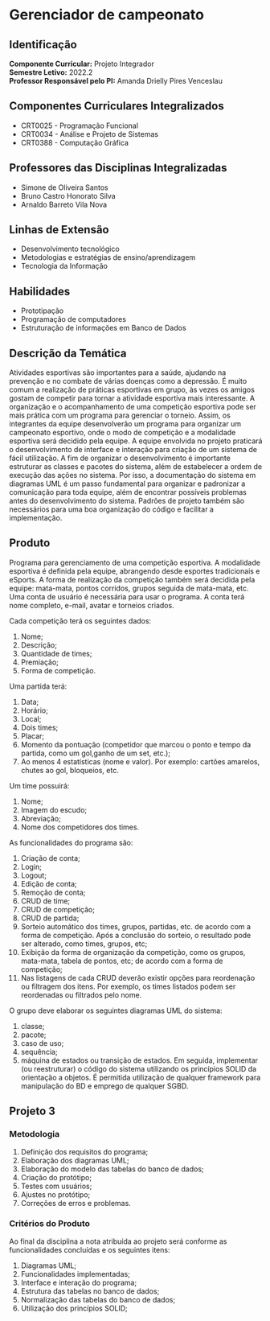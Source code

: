 # Gerenciador de campeonato

## Identificação
**Componente Curricular:** Projeto Integrador <br/>
**Semestre Letivo:** 2022.2 <br/>
**Professor Responsável pelo PI:** Amanda Drielly Pires Venceslau

## Componentes Curriculares Integralizados
- CRT0025 - Programação Funcional
- CRT0034 - Análise e Projeto de Sistemas
- CRT0388 - Computação Gráfica

## Professores das Disciplinas Integralizadas
- Simone de Oliveira Santos
- Bruno Castro Honorato Silva
- Arnaldo Barreto Vila Nova

## Linhas de Extensão
- Desenvolvimento tecnológico
- Metodologias e estratégias de ensino/aprendizagem
- Tecnologia da Informação

## Habilidades
- Prototipação
- Programação de computadores
- Estruturação de informações em Banco de Dados

## Descrição da Temática
Atividades esportivas são importantes para a saúde, ajudando na prevenção e no combate de várias
doenças como a depressão. É muito comum a realização de práticas esportivas em grupo, às vezes
os amigos gostam de competir para tornar a atividade esportiva mais interessante. A organização
e o acompanhamento de uma competição esportiva pode ser mais prática com um programa para
gerenciar o torneio. Assim, os integrantes da equipe desenvolverão um programa para organizar um
campeonato esportivo, onde o modo de competição e a modalidade esportiva será decidido pela equipe.
A equipe envolvida no projeto praticará o desenvolvimento de interface e interação para criação de um
sistema de fácil utilização. A fim de organizar o desenvolvimento é importante estruturar as classes
e pacotes do sistema, além de estabelecer a ordem de execução das ações no sistema. Por isso, a
documentação do sistema em diagramas UML é um passo fundamental para organizar e padronizar a
comunicação para toda equipe, além de encontrar possíveis problemas antes do desenvolvimento do
sistema. Padrões de projeto também são necessários para uma boa organização do código e facilitar
a implementação.

## Produto
Programa para gerenciamento de uma competição esportiva. A modalidade esportiva é definida pela
equipe, abrangendo desde esportes tradicionais e eSports. A forma de realização da competição
também será decidida pela equipe: mata-mata, pontos corridos, grupos seguida de mata-mata, etc.
Uma conta de usuário é necessária para usar o programa. A conta terá nome completo, e-mail, avatar e torneios criados.

Cada competição terá os seguintes dados:
1. Nome;
2. Descrição;
3. Quantidade de times;
4. Premiação;
5. Forma de competição.

Uma partida terá:
1. Data;
2. Horário;
3. Local;
4. Dois times;
5. Placar;
6. Momento da pontuação (competidor que marcou o ponto e tempo da partida, como um gol,ganho de um set, etc.);
7. Ao menos 4 estatísticas (nome e valor). Por exemplo: cartões amarelos, chutes ao gol, bloqueios, etc.

Um time possuirá:
1. Nome;
2. Imagem do escudo;
3. Abreviação;
4. Nome dos competidores dos times.

As funcionalidades do programa são:
1. Criação de conta;
2. Login;
3. Logout;
4. Edição de conta;
5. Remoção de conta;
6. CRUD de time;
7. CRUD de competição;
8. CRUD de partida;
9. Sorteio automático dos times, grupos, partidas, etc. de acordo com a forma de competição.
Após a conclusão do sorteio, o resultado pode ser alterado, como times, grupos, etc;
10. Exibição da forma de organização da competição, como os grupos, mata-mata, tabela de pontos, etc; de acordo com a forma de competição;
11. Nas listagens de cada CRUD deverão existir opções para reordenação ou filtragem dos itens.
Por exemplo, os times listados podem ser reordenadas ou filtrados pelo nome.

O grupo deve elaborar os seguintes diagramas UML do sistema:
1. classe;
2. pacote;
3. caso de uso;
4. sequência;
5. máquina de estados ou transição de estados.
Em seguida, implementar (ou reestruturar) o código do sistema utilizando os princípios SOLID da orientação a objetos.
É permitida utilização de qualquer framework para manipulação do BD e emprego de qualquer SGBD.

## Projeto 3
### Metodologia
1. Definição dos requisitos do programa;
2. Elaboração dos diagramas UML;
3. Elaboração do modelo das tabelas do banco de dados;
5. Criação do protótipo;
6. Testes com usuários;
7. Ajustes no protótipo;
8. Correções de erros e problemas.

### Critérios do Produto
Ao final da disciplina a nota atribuída ao projeto será conforme as funcionalidades concluídas e os
seguintes itens:
1. Diagramas UML;
2. Funcionalidades implementadas;
3. Interface e interação do programa;
4. Estrutura das tabelas no banco de dados;
5. Normalização das tabelas do banco de dados;
6. Utilização dos princípios SOLID;
